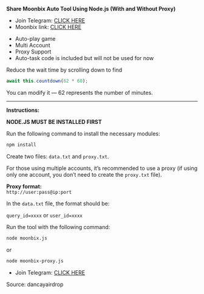 **Share Moonbix Auto Tool Using Node.js (With and Without Proxy)**

* Join Telegram: [CLICK HERE](https://t.me/scriptsharing)
* Moonbix link: [CLICK HERE](https://t.me/Binance_Moonbix_bot/start?startapp=ref_1416732111&startApp=ref_1416732111)

-  Auto-play game
-  Multi Account
-  Proxy Support
-  Auto-task code is included but will not be used for now

Reduce the wait time by scrolling down to find

```js
await this.countdown(62 * 60);
```

You can modify it — 62 represents the number of minutes.

---

**Instructions:**

**NODE.JS MUST BE INSTALLED FIRST**

Run the following command to install the necessary modules:

```bash
npm install
```

Create two files: `data.txt` and `proxy.txt`.

For those using multiple accounts, it’s recommended to use a proxy 
(if using only one account, you don’t need to create the `proxy.txt` file).

**Proxy format:**  
`http://user:pass@ip:port`

In the `data.txt` file, the format should be:

`query_id=xxxx` or `user_id=xxxx`

Run the tool with the following command:

```bash
node moonbix.js
```
or  
```bash
node moonbix-proxy.js
```
* Join Telegram: [CLICK HERE](https://t.me/scriptsharing)

Source: dancayairdrop
